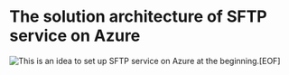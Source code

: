 # The solution architecture of SFTP service on Azure

![This is an idea to set up SFTP service on Azure
at the beginning](./images/sftp-on-azure-architecture.png "Set up SFTP on Azure").[EOF]
